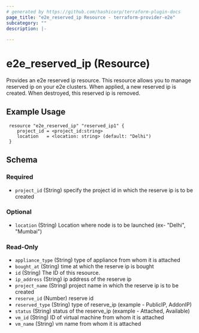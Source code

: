 ```yaml
---
# generated by https://github.com/hashicorp/terraform-plugin-docs
page_title: "e2e_reserved_ip Resource - terraform-provider-e2e"
subcategory: ""
description: |-
  
---
```


# e2e_reserved_ip (Resource)
Provides an e2e reserved ip resource.
This resource allows you to manage reserved ip on your e2e clusters. When applied, a new reserved ip is created. When destroyed, this reserved ip is removed.


<!-- schema generated by tfplugindocs -->
## Example Usage
```hcl
 resource "e2e_reserved_ip" "reserved_ip1" {
	project_id = <project_id:string>
	location   = <location: string> (default: "Delhi")
 }
```


<!-- schema generated by tfplugindocs -->
## Schema

### Required

- `project_id` (String) specify the project id in which the reserve ip is to be created

### Optional

- `location` (String) Location where node is to be launched (ex- "Delhi", "Mumbai")

### Read-Only

- `appliance_type` (String) type of appliance from whom it is attached
- `bought_at` (String) time at which the reserve ip is bought
- `id` (String) The ID of this resource.
- `ip_address` (String) ip address of the reserve ip
- `project_name` (String) project name  in which the reserve ip is to be created
- `reserve_id` (Number) reserve id
- `reserved_type` (String) type of reserve_ip (example - PublicIP, AddonIP)
- `status` (String) status of the reserve_ip (example - Attached, Available)
- `vm_id` (String) ID of virtual machine from whom it is attached
- `vm_name` (String) vm name from whom it is attached

